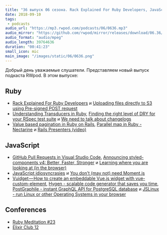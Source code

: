 ```yaml
---
title: "36 выпуск 06 сезона. Rack Explained For Ruby Developers, JavaScript idiosyncrasies, Vuidget, Hygen, PostGraphile, JSLinux и прочее"
date: 2018-09-10
tags:
 - podcasts
audio_url: "https://mp3.rwpod.com/podcasts/06/0636.mp3"
audio_mirror: "https://github.com/rwpod/mirror/releases/download/06.36/0636.mp3"
audio_format: "audio/mpeg"
audio_length: 39764636
duration: "00:41:23"
small_icon: mic
main_image: "/images/static/06/0636.png"
---
```


Добрый день уважаемые слушатели. Представляем новый выпуск подкаста RWpod. В этом выпуске:

## Ruby

 - [Rack Explained For Ruby Developers](https://www.rubyguides.com/2018/09/rack-middleware/) и [Uploading files directly to S3 using Pre-signed POST request](https://blog.bigbinary.com/2018/09/04/uploading-files-directly-to-s3-using-pre-signed-post-request.html)
 - [Understanding Transducers in Ruby](https://medium.com/@baweaver/understanding-transducers-in-ruby-209766372c39), [Finding the right level of DRY for your RSpec test suite](http://nelsonware.com/blog/2018/08/29/finding-the-right-level-of-dry-for-your-rspec-test-suite.html) и [We need to talk about changelogs](https://depfu.com/blog/we-need-to-talk-about-changelogs)
 - [Value based pagination in Ruby on Rails](https://naturaily.com/blog/value-based-pagination-rails), [Parallel map in Ruby - Nectarine](https://www.rockstarcoders.com/parallel-map/) и [Rails Presenters (video)](https://www.driftingruby.com/episodes/rails-presenters)

## JavaScript

 - [GitHub Pull Requests in Visual Studio Code](https://code.visualstudio.com/blogs/2018/09/10/introducing-github-pullrequests), [Announcing styled-components v4: Better, Faster, Stronger](https://medium.com/styled-components/announcing-styled-components-v4-better-faster-stronger-3fe1aba1a112) и [Learning where you are looking at (in the browser)](https://cpury.github.io/learning-where-you-are-looking-at/)
 - [JavaScript idiosyncrasies](https://odykyi.github.io/javascript-idiosyncrasies/) и [You don't (may not) need Moment.js](https://github.com/you-dont-need/You-Dont-Need-Momentjs)
 - [Vuidget — How to create an embeddable Vue.js widget with vue-custom-element](https://itnext.io/vuidget-how-to-create-an-embeddable-vue-js-widget-with-vue-custom-element-674bdcb96b97), [Hygen - scalable code generator that saves you time](http://www.hygen.io/), [PostGraphile - instant GraphQL API for PostgreSQL database](https://www.graphile.org/postgraphile/) и [JSLinux - run Linux or other Operating Systems in your browser](https://bellard.org/jslinux/)

## Conferences

 - [Ruby Meditation #23](http://www.rubymeditation.com/)
 - [Elixir Club 12](https://www.facebook.com/events/1931370470526709)

<!--more-->
